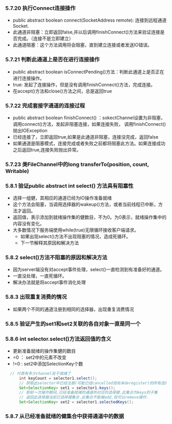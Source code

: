 ### 5.7.20 执行Connect连接操作
- public abstract boolean connect(SocketAddress remote): 连接到远程通道Socket.
- 此通道非阻塞：立即返回false,并以后调用finishConnect()方法来验证连接是否完成。（连接不是立即建立）
- 此通道阻塞：这个方法调用将会阻塞，直到建立连接或者发送IO错误。

### 5.7.21 判断此通道上是否在进行连接操作
- public abstract boolean isConnectPending()方法：判断此通道上是否正在进行连接操作。
- true: 发起了连接操作，但是没有调用finishConnect()方法，完成连接。
- 在accept()方法和close()方法之间，总是返回true

### 5.7.22 完成套接字通道的连接过程
- public abstract boolean finishConnect() ：sokectChannel设置为非阻塞，调用connect()方法，发起非阻塞连接，如果连接失败，
调用finishConnect()抛出IOException
- 已经连接了，立即返回true,如果是此通道非阻塞，连接没完成，返回false
- 如果通道是阻塞模式，连接完成或者失败之前都将阻塞此方法。如果连接成功之后返回true,连接失败抛出异常。


### 5.7.23 类FileChannel中的long transferTo(position, count, Writable)


### 5.8.1 验证public abstract int select() 方法具有阻塞性
- 选择一组健，其相应的通道已经为IO操作准备就绪
- 这个方法会阻塞，当调用选择器的wakeup()方法，或者当前线程已中断，方法才返回。
- 返回值，表示添加到就绪操作集的健数目，不为0。为0表示，就绪操作集中的内容没有变化。
- 大多数情况下服务端使用while(true)无限循环接收客户端请求。
    - 如果出现select()方法不出现阻塞的情况，造成死循环。
    - 下一节解释其原因和解决方法

### 5.8.2 select()方法不阻塞的原因和解决方法
- 因为server端没有对accept事件处理，select()一直检测到有准备好的通道。
- 一直没处理，一直死循环。
- 解决办法就是将accept事件消化处理

### 5.8.3 出现重复消费的情况
- 如果两个不同的通道注册到相同的选择器，出现重复消费情况

### 5.8.5 验证产生的set1和set2关联的各自对象一直是同一个

### 5.8.6 int selector.select()方法返回值的含义
- 更新准备就绪的操作集健的数目
- =0 ： set2中的元素不改变
- !=0 : set2中添加SelectionKey个数
```java
  // 代表有多少channel处于就绪了
      int keyCount = selector1.select();
      // 获取此selector中已经注册(可能已经cancelled但尚未deregister)的所有选择键.此集合不能被外部修改.
      Set<SelectionKey> set1 = selector1.keys();
      // 即前一次操作期间,已经准备就绪的通道所对应的选择键.此集合为keys的子集
      // 返回此选择器当前已选择键集合.此集合不能被add,但可以remove操作.
      Set<SelectionKey> set2 = selector1.selectedKeys();
```

### 5.8.7 从已经准备就绪的健集合中获得通道中的数据
















